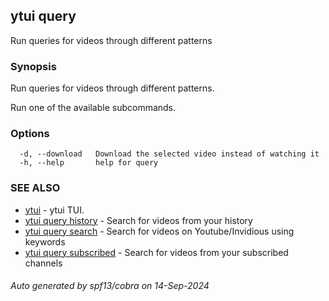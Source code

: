 ## ytui query

Run queries for videos through different patterns

### Synopsis


Run queries for videos through different patterns.

Run one of the available subcommands.

### Options

```
  -d, --download   Download the selected video instead of watching it
  -h, --help       help for query
```

### SEE ALSO

* [ytui](ytui.md)	 - ytui TUI.
* [ytui query history](ytui_query_history.md)	 - Search for videos from your history
* [ytui query search](ytui_query_search.md)	 - Search for videos on Youtube/Invidious using keywords
* [ytui query subscribed](ytui_query_subscribed.md)	 - Search for videos from your subscribed channels

###### Auto generated by spf13/cobra on 14-Sep-2024
